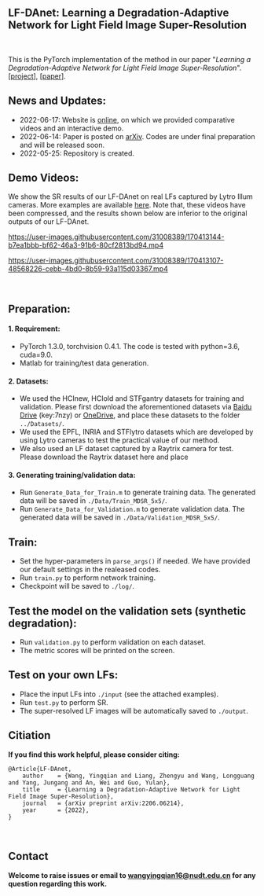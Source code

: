 ## LF-DAnet: Learning a Degradation-Adaptive Network for Light Field Image Super-Resolution
<br>

This is the PyTorch implementation of the method in our paper "*Learning a Degradation-Adaptive Network for Light Field Image Super-Resolution*". [[project](https://yingqianwang.github.io/LF-DAnet/)], [[paper](https://arxiv.org/pdf/2206.06214.pdf)].<br>

## News and Updates:
* 2022-06-17: Website is [online](https://yingqianwang.github.io/LF-DAnet/), on which we provided comparative videos and an interactive demo.
* 2022-06-14: Paper is posted on [arXiv](https://arxiv.org/pdf/2206.06214.pdf). Codes are under final preparation and will be released soon.
* 2022-05-25: Repository is created.


## Demo Videos:
We show the SR results of our LF-DAnet on real LFs captured by Lytro Illum cameras. More examples are available [here](https://github.com/YingqianWang/LF-DAnet/blob/main/demo_videos.md). Note that, these videos have been compressed, and the results shown below are inferior to the original outputs of our LF-DAnet.

https://user-images.githubusercontent.com/31008389/170413144-b7ea1bbb-bf62-46a3-91b6-80cf2813bd94.mp4

https://user-images.githubusercontent.com/31008389/170413107-48568226-cebb-4bd0-8b59-93a115d03367.mp4

<br>

## Preparation:

#### 1. Requirement:
* PyTorch 1.3.0, torchvision 0.4.1. The code is tested with python=3.6, cuda=9.0.
* Matlab for training/test data generation.

#### 2. Datasets:
* We used the HCInew, HCIold and STFgantry datasets for training and validation. Please first download the aforementioned datasets via [Baidu Drive](https://pan.baidu.com/s/1mYQR6OBXoEKrOk0TjV85Yw) (key:7nzy) or [OneDrive](https://stuxidianeducn-my.sharepoint.com/:f:/g/personal/zyliang_stu_xidian_edu_cn/EpkUehGwOlFIuSSdadq9S4MBEeFkNGPD_DlzkBBmZaV_mA?e=FiUeiv), and place these datasets to the folder `../Datasets/`.
* We used the EPFL, INRIA and STFlytro datasets which are developed by using Lytro cameras to test the practical value of our method.
* We also used an LF dataset captured by a Raytrix camera for test. Please download the Raytrix dataset here and place

#### 3. Generating training/validation data:
* Run `Generate_Data_for_Train.m` to generate training data. The generated data will be saved in `./Data/Train_MDSR_5x5/`.
* Run `Generate_Data_for_Validation.m` to generate validation data. The generated data will be saved in `./Data/Validation_MDSR_5x5/`.

## Train:
* Set the hyper-parameters in `parse_args()` if needed. We have provided our default settings in the realeased codes.
* Run `train.py` to perform network training.
* Checkpoint will be saved to `./log/`.

## Test the model on the validation sets (synthetic degradation):
* Run `validation.py` to perform validation on each dataset.
* The metric scores will be printed on the screen.

## Test on your own LFs:
* Place the input LFs into `./input` (see the attached examples).
* Run `test.py` to perform SR. 
* The super-resolved LF images will be automatically saved to `./output`.

## Citiation
**If you find this work helpful, please consider citing:**
```
@Article{LF-DAnet,
    author    = {Wang, Yingqian and Liang, Zhengyu and Wang, Longguang and Yang, Jungang and An, Wei and Guo, Yulan},
    title     = {Learning a Degradation-Adaptive Network for Light Field Image Super-Resolution},
    journal   = {arXiv preprint arXiv:2206.06214}, 
    year      = {2022},   
}
```
<br>

## Contact
**Welcome to raise issues or email to [wangyingqian16@nudt.edu.cn](wangyingqian16@nudt.edu.cn) for any question regarding this work.**
